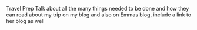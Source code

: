 Travel Prep
Talk about all the many things needed to be done and how they can read about my trip on my blog and also on Emmas blog, include a link to her blog as well